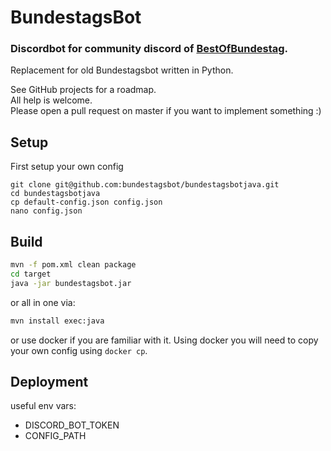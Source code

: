 # BundestagsBot

### Discordbot for community discord of [BestOfBundestag](https://www.youtube.com/channel/UCkN8kMDOekn8uxxxsvwEnow).

Replacement for old Bundestagsbot written in Python.

See GitHub projects for a roadmap.<br/>
All help is welcome.<br/>
Please open a pull request on master if you want to implement something :)

## Setup

First setup your own config
```
git clone git@github.com:bundestagsbot/bundestagsbotjava.git
cd bundestagsbotjava
cp default-config.json config.json
nano config.json
```

## Build
```bash
mvn -f pom.xml clean package
cd target
java -jar bundestagsbot.jar
```

or all in one via:

```bash
mvn install exec:java
```

or use docker if you are familiar with it.
Using docker you will need to copy your own config using `docker cp`.


## Deployment
useful env vars:
- DISCORD_BOT_TOKEN
- CONFIG_PATH